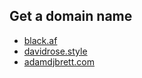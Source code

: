 ## Get a domain name
  + [black.af](https://black.af)
  + [davidrose.style](https://davidrose.style/)
  + [adamdjbrett.com](https://adamdjbrett.com)
